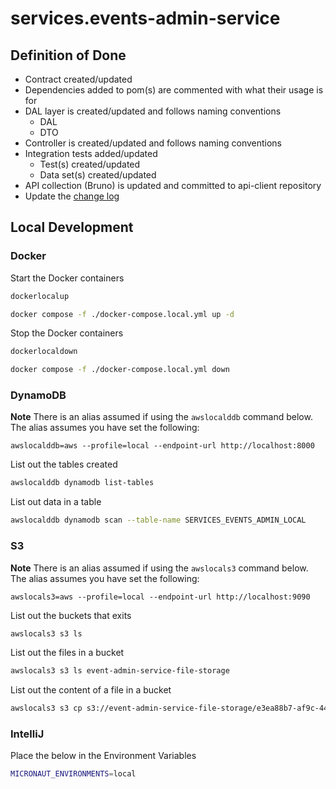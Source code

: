 # services.events-admin-service

## Definition of Done

* Contract created/updated
* Dependencies added to pom(s) are commented with what their usage is for
* DAL layer is created/updated and follows naming conventions
    * DAL
    * DTO
* Controller is created/updated and follows naming conventions
* Integration tests added/updated
    * Test(s) created/updated
    * Data set(s) created/updated
* API collection (Bruno) is updated and committed to api-client repository
* Update the [change log](./CHANGELOG.md)

## Local Development

### Docker

Start the Docker containers

```bash
dockerlocalup
```

```bash
docker compose -f ./docker-compose.local.yml up -d
```

Stop the Docker containers

```bash
dockerlocaldown
```

```bash
docker compose -f ./docker-compose.local.yml down
```

### DynamoDB

**Note** There is an alias assumed if using the `awslocalddb` command below. The alias assumes you have set the
following:

```
awslocalddb=aws --profile=local --endpoint-url http://localhost:8000
```

List out the tables created

```bash
awslocalddb dynamodb list-tables
```

List out data in a table

```bash
awslocalddb dynamodb scan --table-name SERVICES_EVENTS_ADMIN_LOCAL
```

### S3

**Note** There is an alias assumed if using the `awslocals3` command below. The alias assumes you have set the
following:

```
awslocals3=aws --profile=local --endpoint-url http://localhost:9090
```

List out the buckets that exits

```bash
awslocals3 s3 ls
```

List out the files in a bucket

```bash
awslocals3 s3 ls event-admin-service-file-storage
```

List out the content of a file in a bucket

```bash
awslocals3 s3 cp s3://event-admin-service-file-storage/e3ea88b7-af9c-4409-bc83-0027b50f3692/2024-03-16T10:51:05.170299.csv - 
```

### IntelliJ

Place the below in the Environment Variables

```bash
MICRONAUT_ENVIRONMENTS=local
```